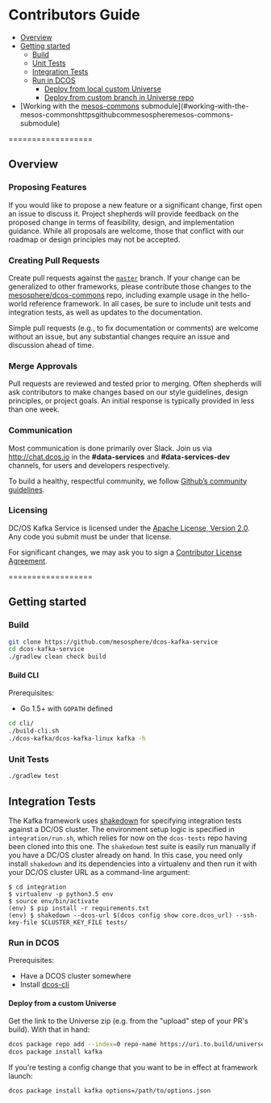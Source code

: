 Contributors Guide
==================
<!-- TOC START: generated by generate-md-toc.py, do not edit below this line -->

- [Overview](#overview)
- [Getting started](#getting-started)
  - [Build](#build)
  - [Unit Tests](#unit-tests)
  - [Integration Tests](#integration-tests)
  - [Run in DCOS](#run-in-dcos)
    - [Deploy from local custom Universe](#deploy-from-local-custom-universe)
    - [Deploy from custom branch in Universe repo](#deploy-from-custom-branch-in-universe-repo)
- [Working with the [mesos-commons](https://github.com/mesosphere/mesos-commons) submodule](#working-with-the-mesos-commonshttpsgithubcommesospheremesos-commons-submodule)

<!-- TOC END: generated by generate-md-toc.py, do not edit above this line -->

==================

## Overview

### Proposing Features
If you would like to propose a new feature or a significant change, first open an issue to discuss it.  Project shepherds will provide feedback on the proposed change in terms of feasibility, design, and implementation guidance.  While all proposals are welcome, those that conflict with our roadmap or design principles may not be accepted.

### Creating Pull Requests
Create pull requests against the [`master`](https://github.com/mesosphere/dcos-kafka-service/tree/master) branch. If your change can be generalized to other frameworks, please contribute those changes to the [mesosphere/dcos-commons](https://github.com/mesosphere/dcos-commons) repo, including example usage in the hello-world reference framework. In all cases, be sure to include unit tests and integration tests, as well as updates to the documentation. 

Simple pull requests (e.g., to fix documentation or comments) are welcome without an issue, but any substantial changes require an issue and discussion ahead of time.

### Merge Approvals
Pull requests are reviewed and tested prior to merging.  Often shepherds will ask contributors to make changes based on our style guidelines, design principles, or project goals.  An initial response is typically provided in less than one week.

### Communication
Most communication is done primarily over Slack. Join us via http://chat.dcos.io in the __#data-services__ and __#data-services-dev__ channels, for users and developers respectively.

To build a healthy, respectful community, we follow [Github’s community guidelines](https://help.github.com/articles/github-community-guidelines/#building-a-strong-community).

### Licensing
DC/OS Kafka Service is licensed under the [Apache License, Version 2.0](LICENSE). Any code you submit must be under that license.

For significant changes, we may ask you to sign a [Contributor License Agreement](http://en.wikipedia.org/wiki/Contributor_License_Agreement).

==================

## Getting started

### Build

``` bash
git clone https://github.com/mesosphere/dcos-kafka-service
cd dcos-kafka-service
./gradlew clean check build
```

#### Build CLI

Prerequisites:
- Go 1.5+ with `GOPATH` defined

``` bash
cd cli/
./build-cli.sh
./dcos-kafka/dcos-kafka-linux kafka -h
```

### Unit Tests

``` bash
./gradlew test
```

## Integration Tests

The Kafka framework uses [shakedown](https://github.com/dcos/shakedown) for specifying integration tests against a DC/OS cluster. The environment setup logic is specified in `integration/run.sh`, which relies for now on the `dcos-tests` repo having been cloned into this one. The `shakedown` test suite is easily run manually if you have a DC/OS cluster already on hand. In this case, you need only install `shakedown` and its dependencies into a virtualenv and then run it with your DC/OS cluster URL as a command-line argument:

    $ cd integration
    $ virtualenv -p python3.5 env
    $ source env/bin/activate
    (env) $ pip install -r requirements.txt
    (env) $ shakedown --dcos-url $(dcos config show core.dcos_url) --ssh-key-file $CLUSTER_KEY_FILE tests/

### Run in DCOS

Prerequisites:
- Have a DCOS cluster somewhere
- Install [dcos-cli](https://docs.mesosphere.com/administration/introcli/cli/)

#### Deploy from a custom Universe

Get the link to the Universe zip (e.g. from the "upload" step of your PR's build). With that in hand:

``` bash
dcos package repo add --index=0 repo-name https://uri.to.build/universe-name.zip
dcos package install kafka
```

If you're testing a config change that you want to be in effect at framework launch:

``` bash
dcos package install kafka options=/path/to/options.json
```
